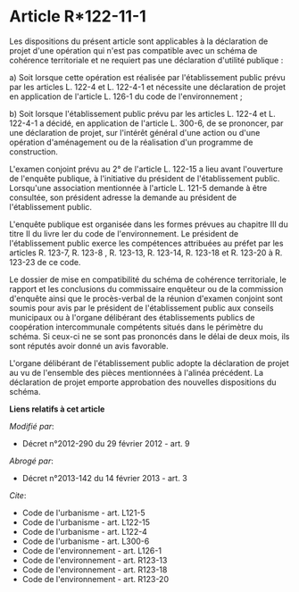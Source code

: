 # Article R*122-11-1

Les dispositions du présent article sont applicables à la déclaration de projet d'une opération qui n'est pas compatible avec
un schéma de cohérence territoriale et ne requiert pas une déclaration d'utilité publique : 

a) Soit lorsque cette opération est réalisée par l'établissement public prévu par les articles L. 122-4 et L. 122-4-1 et
nécessite une déclaration de projet en application de l'article L. 126-1 du code de l'environnement ; 

b) Soit lorsque l'établissement public prévu par les articles L. 122-4 et L. 122-4-1 a décidé, en application de l'article L.
300-6, de se prononcer, par une déclaration de projet, sur l'intérêt général d'une action ou d'une opération d'aménagement ou
de la réalisation d'un programme de construction.

L'examen conjoint prévu au 2° de l'article L. 122-15 a lieu avant l'ouverture de l'enquête publique, à l'initiative du
président de l'établissement public. Lorsqu'une association mentionnée à l'article L. 121-5 demande à être consultée, son
président adresse la demande au président de l'établissement public.

L'enquête publique est organisée dans les formes prévues au chapitre III du titre II du livre Ier du code de l'environnement.
Le président de l'établissement public exerce les compétences attribuées au préfet par les articles R. 123-7, R. 123-8 , R.
123-13, R. 123-14, R. 123-18 et R. 123-20 à R. 123-23 de ce code. 

Le dossier de mise en compatibilité du schéma de cohérence territoriale, le rapport et les conclusions du commissaire
enquêteur ou de la commission d'enquête ainsi que le procès-verbal de la réunion d'examen conjoint sont soumis pour avis par
le président de l'établissement public aux conseils municipaux ou à l'organe délibérant des établissements publics de
coopération intercommunale compétents situés dans le périmètre du schéma. Si ceux-ci ne se sont pas prononcés dans le délai
de deux mois, ils sont réputés avoir donné un avis favorable.

L'organe délibérant de l'établissement public adopte la déclaration de projet au vu de l'ensemble des pièces mentionnées à
l'alinéa précédent. La déclaration de projet emporte approbation des nouvelles dispositions du schéma.

**Liens relatifs à cet article**

_Modifié par_:

  - Décret n°2012-290 du 29 février 2012 - art. 9

_Abrogé par_:

  - Décret n°2013-142 du 14 février 2013 - art. 3

_Cite_:

  - Code de l'urbanisme - art. L121-5
  - Code de l'urbanisme - art. L122-15
  - Code de l'urbanisme - art. L122-4
  - Code de l'urbanisme - art. L300-6
  - Code de l'environnement - art. L126-1
  - Code de l'environnement - art. R123-13
  - Code de l'environnement - art. R123-18
  - Code de l'environnement - art. R123-20
